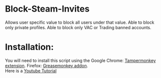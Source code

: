 # Block-Steam-Invites
Allows user specific value to block all users under that value.
Able to block only private profiles.
Able to block only VAC or Trading banned accounts.

# Installation:
You will need to install this script using the 
Google Chrome: [Tampermonkey extension](https://chrome.google.com/webstore/detail/tampermonkey/dhdgffkkebhmkfjojejmpbldmpobfkfo). 
Firefox: [Greasemonkey addon](https://addons.mozilla.org/en-US/firefox/addon/greasemonkey/).
<br>
Here is a [Youtube Tutorial](https://www.youtube.com/watch?v=KhLYxv3iry0)
